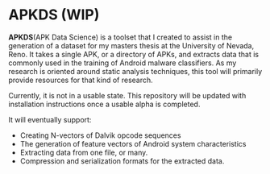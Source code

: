 # APKDS (WIP)



**APKDS**(APK Data Science) is a toolset that I created to assist in the generation of a dataset for my masters thesis
at the University of Nevada, Reno. It takes a single APK, or a directory of APKs, and extracts data that is 
commonly used in the training of Android malware classifiers. As my research is oriented around static
analysis techniques, this tool will primarily provide resources for that kind of research.

Currently, it is not in a usable state. This repository will be updated with installation instructions
once a usable alpha is completed.

It will eventually support:

- Creating N-vectors of Dalvik opcode sequences
- The generation of feature vectors of Android system characteristics
- Extracting data from one file, or many.
- Compression and serialization formats for the extracted data.


